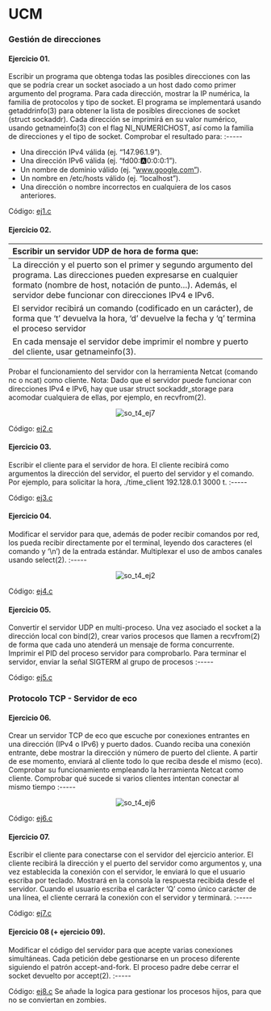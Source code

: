 # UCM

### Gestión de direcciones

#### Ejercicio 01.
Escribir un programa que obtenga todas las posibles direcciones con las que se podría crear un socket asociado a un host dado como primer argumento del programa. Para cada dirección, mostrar la IP numérica, la familia de protocolos y tipo de socket. El programa se implementará usando getaddrinfo(3) para obtener la lista de posibles direcciones de socket (struct sockaddr). Cada dirección se imprimirá en su valor numérico, usando getnameinfo(3) con el flag NI_NUMERICHOST, así como la familia de direcciones y el tipo de socket. Comprobar el resultado para:
:-----
- Una dirección IPv4 válida (ej. “147.96.1.9”).
- Una dirección IPv6 válida (ej. “fd00::a:0:0:0:1”).
- Un nombre de dominio válido (ej. “www.google.com”).
- Un nombre en /etc/hosts válido (ej. “localhost”).
- Una dirección o nombre incorrectos en cualquiera de los casos anteriores.

Código: [ej1.c](https://github.com/Danipiza/UCM/blob/main/4to/ASOR/SO/T4/ej1.c)


#### Ejercicio 02.

| Escribir un servidor UDP de hora de forma que: |
| :-----  |
| La dirección y el puerto son el primer y segundo argumento del programa. Las direcciones pueden expresarse en cualquier formato (nombre de host, notación de punto…). Además, el servidor debe funcionar con direcciones IPv4 e IPv6. |
| El servidor recibirá un comando (codificado en un carácter), de forma que ‘t’ devuelva la hora, ‘d’ devuelve la fecha y ‘q’ termina el proceso servidor |
| En cada mensaje el servidor debe imprimir el nombre y puerto del cliente, usar getnameinfo(3). |


Probar el funcionamiento del servidor con la herramienta Netcat (comando nc o ncat) como cliente. Nota: Dado que el servidor puede funcionar con direcciones IPv4 e IPv6, hay que usar struct sockaddr_storage para acomodar cualquiera de ellas, por ejemplo, en recvfrom(2).
<div align="center"> 

 ![so_t4_ej7](https://github.com/Danipiza/UCM/assets/98972125/2a752716-4549-4566-9a29-eb7d0cb42acb)
</div>

Código: [ej2.c](https://github.com/Danipiza/UCM/blob/main/4to/ASOR/SO/T4/ej2.c)



#### Ejercicio 03.
Escribir el cliente para el servidor de hora. El cliente recibirá como argumentos la dirección del servidor, el puerto del servidor y el comando. Por ejemplo, para solicitar la hora, ./time_client 192.128.0.1 3000 t.
:-----

Código: [ej3.c](https://github.com/Danipiza/UCM/blob/main/4to/ASOR/SO/T4/ej3.c)



#### Ejercicio 04.
Modificar el servidor para que, además de poder recibir comandos por red, los pueda recibir directamente por el terminal, leyendo dos caracteres (el comando y ‘\n’) de la entrada estándar. Multiplexar el uso de ambos canales usando select(2).
:-----

<div align="center"> 

 ![so_t4_ej2](https://github.com/Danipiza/UCM/assets/98972125/7c8ab955-2891-4f09-b92f-7fe83b331f70)
</div>

Código: [ej4.c](https://github.com/Danipiza/UCM/blob/main/4to/ASOR/SO/T4/ej4.c)



#### Ejercicio 05.
Convertir el servidor UDP en multi-proceso. Una vez asociado el socket a la dirección local con bind(2), crear varios procesos que llamen a recvfrom(2) de forma que cada uno atenderá un mensaje de forma concurrente. Imprimir el PID del proceso servidor para comprobarlo. Para terminar el servidor, enviar la señal SIGTERM al grupo de procesos
:-----

Código: [ej5.c](https://github.com/Danipiza/UCM/blob/main/4to/ASOR/SO/T4/ej5.c)

### Protocolo TCP - Servidor de eco

#### Ejercicio 06.
Crear un servidor TCP de eco que escuche por conexiones entrantes en una dirección (IPv4 o IPv6) y puerto dados. Cuando reciba una conexión entrante, debe mostrar la dirección y número de puerto del cliente. A partir de ese momento, enviará al cliente todo lo que reciba desde el mismo (eco). Comprobar su funcionamiento empleando la herramienta Netcat como cliente. Comprobar qué sucede si varios clientes intentan conectar al mismo tiempo
:-----

<div align="center"> 
 
  ![so_t4_ej6](https://github.com/Danipiza/UCM/assets/98972125/c2485ca7-478d-4cc5-b890-b47804031c76)
</div>

Código: [ej6.c](https://github.com/Danipiza/UCM/blob/main/4to/ASOR/SO/T4/ej6.c)



#### Ejercicio 07.
Escribir el cliente para conectarse con el servidor del ejercicio anterior. El cliente recibirá la dirección y el puerto del servidor como argumentos y, una vez establecida la conexión con el servidor, le enviará lo que el usuario escriba por teclado. Mostrará en la consola la respuesta recibida desde el servidor. Cuando el usuario escriba el carácter ‘Q’ como único carácter de una línea, el cliente cerrará la conexión con el servidor y terminará.
:-----

Código: [ej7.c](https://github.com/Danipiza/UCM/blob/main/4to/ASOR/SO/T4/ej7.c)



#### Ejercicio 08 (+ ejercicio 09).
Modificar el código del servidor para que acepte varias conexiones simultáneas. Cada petición debe gestionarse en un proceso diferente siguiendo el patrón accept-and-fork. El proceso padre debe cerrar el socket devuelto por accept(2). 
:-----

Código: [ej8.c](https://github.com/Danipiza/UCM/blob/main/4to/ASOR/SO/T4/ej8.c)
Se añade la logica para gestionar los procesos hijos, para que no se conviertan en zombies.


